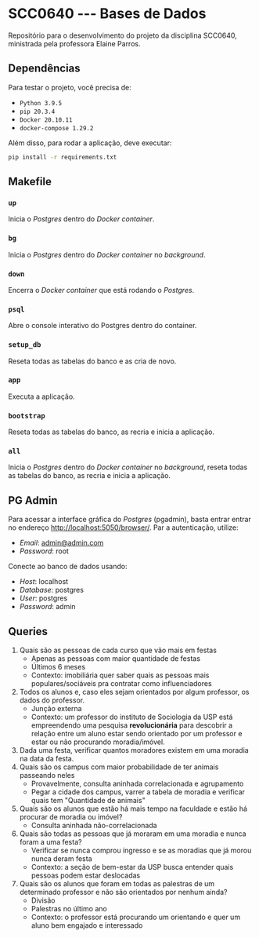 # SCC0640 --- Bases de Dados

Repositório para o desenvolvimento do projeto da disciplina SCC0640, ministrada pela professora Elaine Parros.

## Dependências

Para testar o projeto, você precisa de:

- `Python 3.9.5`
- `pip 20.3.4`
- `Docker 20.10.11`
- `docker-compose 1.29.2`

Além disso, para rodar a aplicação, deve executar:

```bash
pip install -r requirements.txt
```

## Makefile

### `up`

Inicia o *Postgres* dentro do *Docker container*.

### `bg`

Inicia o *Postgres* dentro do *Docker container* no *background*.

### `down`

Encerra o *Docker container* que está rodando o *Postgres*.

### `psql`

Abre o console interativo do Postgres dentro do container.

### `setup_db`

Reseta todas as tabelas do banco e as cria de novo.

### `app`

Executa a aplicação.

### `bootstrap`

Reseta todas as tabelas do banco, as recria e inicia a aplicação.

### `all`

Inicia o *Postgres* dentro do *Docker container* no *background*, reseta todas as tabelas do banco, as recria e inicia a aplicação.

## PG Admin

Para acessar a interface gráfica do *Postgres* (pgadmin), basta entrar entrar no endereço [http://localhost:5050/browser/](http://localhost:5050/browser/). Par a autenticação, utilize:

- *Email*: admin@admin.com
- *Password*: root

Conecte ao banco de dados usando:

- *Host*: localhost
- *Database*: postgres
- *User*: postgres
- *Password*: admin

## Queries

1. Quais são as pessoas de cada curso que vão mais em festas
    * Apenas as pessoas com maior quantidade de festas
    * Últimos 6 meses
    * Contexto: imobiliária quer saber quais as pessoas mais populares/sociáveis pra contratar como influenciadores
2. Todos os alunos e, caso eles sejam orientados por algum professor, os dados do professor.
    * Junção externa
    * Contexto: um professor do instituto de Sociologia da USP está empreendendo uma pesquisa **revolucionária** para descobrir a relação entre um aluno estar sendo orientado por um professor e estar ou não procurando moradia/imóvel.
3. Dada uma festa, verificar quantos moradores existem em uma moradia na data da festa.
4. Quais são os campus com maior probabilidade de ter animais passeando neles
    * Provavelmente, consulta aninhada correlacionada e agrupamento
    * Pegar a cidade dos campus, varrer a tabela de moradia e verificar quais tem "Quantidade de animais"
5. Quais são os alunos que estão há mais tempo na faculdade e estão há procurar de moradia ou imóvel?
    * Consulta aninhada não-correlacionada
6. Quais são todas as pessoas que já moraram em uma moradia e nunca foram a uma festa?
    * Verificar se nunca comprou ingresso e se as moradias que já morou nunca deram festa
    * Contexto: a seção de bem-estar da USP busca entender quais pessoas podem estar deslocadas
7. Quais são os alunos que foram em todas as palestras de um determinado professor e não são orientados por nenhum ainda?
    * Divisão
    * Palestras no último ano
    * Contexto: o professor está procurando um orientando e quer um aluno bem engajado e interessado
